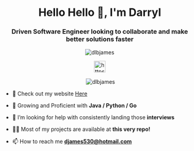 <h1 align="center">Hello Hello 👋, I'm Darryl</h1>
<h3 align="center">Driven Software Engineer looking to collaborate and make better solutions faster</h3>

<p align="center"> <img src="https://komarev.com/ghpvc/?username=dlbjames" alt="dlbjames" /> </p>
<p align="center">
<a href="https://linkedin.com/in/https://www.linkedin.com/in/dlbjames/" target="blank"><img align="center" src="https://cdn.jsdelivr.net/npm/simple-icons@3.0.1/icons/linkedin.svg" alt="https://www.linkedin.com/in/dlbjames/" height="30" width="30" /></a>
</p>
<p align="center">&nbsp;<img align="center" src="https://github-readme-stats.vercel.app/api?username=dlbjames&show_icons=true" alt="dlbjames" /></p>



- 🔭 Check out my website [Here](https://dlbjames.github.io/)

- 🌱 Growing and Proficient with **Java / Python / Go**

- 🤝 I’m looking for help with consistently landing those **interviews**

- 👨‍💻 Most of my projects are available at **this very repo!**

- 📫 How to reach me **djames530@hotmail.com**



